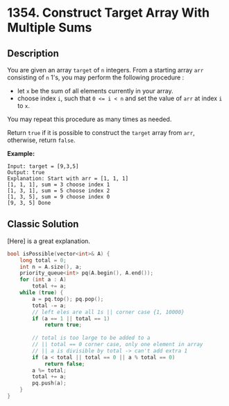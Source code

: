 # 1354. Construct Target Array With Multiple Sums

## Description

You are given an array `target` of `n` integers. From a starting array `arr` consisting of `n` 1's, you may perform the following procedure :

- let `x` be the sum of all elements currently in your array.
- choose index `i`, such that `0 <= i < n` and set the value of `arr` at index `i` to `x`.

You may repeat this procedure as many times as needed.

Return `true` if it is possible to construct the `target` array from `arr`, otherwise, return `false`.

**Example:**
```
Input: target = [9,3,5]
Output: true
Explanation: Start with arr = [1, 1, 1] 
[1, 1, 1], sum = 3 choose index 1
[1, 3, 1], sum = 5 choose index 2
[1, 3, 5], sum = 9 choose index 0
[9, 3, 5] Done
```

## Classic Solution

[Here] is a great explanation.

```C++
bool isPossible(vector<int>& A) {
    long total = 0;
    int n = A.size(), a;
    priority_queue<int> pq(A.begin(), A.end());
    for (int a : A)
        total += a;
    while (true) {
        a = pq.top(); pq.pop();
        total -= a;
        // left eles are all 1s || corner case {1, 10000}
        if (a == 1 || total == 1)
            return true;
        
        // total is too large to be added to a
        // || total == 0 corner case, only one element in array
        // || a is divisible by total -> can't add extra 1
        if (a < total || total == 0 || a % total == 0)
            return false;
        a %= total;
        total += a;
        pq.push(a);
    }
}
```